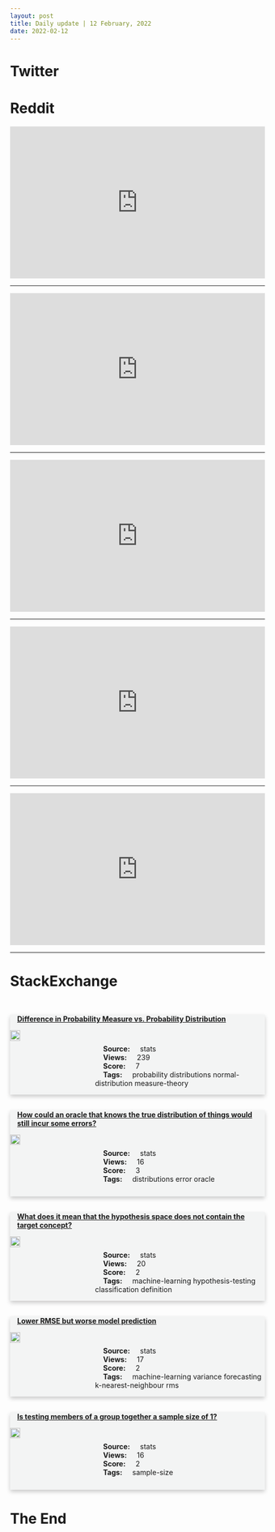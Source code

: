 ```yaml
---
layout: post
title: Daily update | 12 February, 2022
date: 2022-02-12
---
```


<script async src="https://platform.twitter.com/widgets.js" charset="utf-8"></script>


<script src='https://storage.ko-fi.com/cdn/scripts/overlay-widget.js'></script>
<script>
  kofiWidgetOverlay.draw('themldojo', {
    'type': 'floating-chat',
    'floating-chat.donateButton.text': 'Support me',
    'floating-chat.donateButton.background-color': '#f45d22',
    'floating-chat.donateButton.text-color': '#fff'
  });
</script>

# Twitter 

<blockquote class="twitter-tweet"><a href="https://twitter.com/antonioguterres/status/1492107146355372038"></a></blockquote>

<blockquote class="twitter-tweet"><a href="https://twitter.com/MichelleCardel/status/1492121538107170818"></a></blockquote>

<blockquote class="twitter-tweet"><a href="https://twitter.com/MikeTamir/status/1491955408914759680"></a></blockquote>

<blockquote class="twitter-tweet"><a href="https://twitter.com/brainsOnMyMind/status/1492101977630814208"></a></blockquote>

<blockquote class="twitter-tweet"><a href="https://twitter.com/WhaleCoinTalk/status/1492136338098999306"></a></blockquote>

<blockquote class="twitter-tweet"><a href="https://twitter.com/DeepMind/status/1492112697512677381"></a></blockquote>

<blockquote class="twitter-tweet"><a href="https://twitter.com/ylecun/status/1491972057776762885"></a></blockquote>

<blockquote class="twitter-tweet"><a href="https://twitter.com/ylecun/status/1492235826222313474"></a></blockquote>

<blockquote class="twitter-tweet"><a href="https://twitter.com/stanfordnlp/status/1491951013141438464"></a></blockquote>

<blockquote class="twitter-tweet"><a href="https://twitter.com/DeepMind/status/1492112700952006659"></a></blockquote>

# Reddit 

<iframe id="reddit-embed" src="https://www.redditmedia.com/r/datascience/comments/spncfr/data_scientists_who_use_their_skills_to_earn?ref_source=embed&amp;ref=share&amp;embed=true" sandbox="allow-scripts allow-same-origin allow-popups" style="border: none;" height="300" width="100%" scrolling="yes"></iframe>
<hr style="width:100%;text-align:left;margin-left:0">
<iframe id="reddit-embed" src="https://www.redditmedia.com/r/MachineLearning/comments/spzv16/p_pythonfhez_fully_homomorphically_encrypted_deep?ref_source=embed&amp;ref=share&amp;embed=true" sandbox="allow-scripts allow-same-origin allow-popups" style="border: none;" height="300" width="100%" scrolling="yes"></iframe>
<hr style="width:100%;text-align:left;margin-left:0">
<iframe id="reddit-embed" src="https://www.redditmedia.com/r/datascience/comments/sq3c9b/any_interest_in_a_mentormentee_program?ref_source=embed&amp;ref=share&amp;embed=true" sandbox="allow-scripts allow-same-origin allow-popups" style="border: none;" height="300" width="100%" scrolling="yes"></iframe>
<hr style="width:100%;text-align:left;margin-left:0">
<iframe id="reddit-embed" src="https://www.redditmedia.com/r/dataengineering/comments/sprrdm/mercury_convert_jupyter_notebook_to_web_app_by?ref_source=embed&amp;ref=share&amp;embed=true" sandbox="allow-scripts allow-same-origin allow-popups" style="border: none;" height="300" width="100%" scrolling="yes"></iframe>
<hr style="width:100%;text-align:left;margin-left:0">
<iframe id="reddit-embed" src="https://www.redditmedia.com/r/dataengineering/comments/spxjll/new_de_manager_advice?ref_source=embed&amp;ref=share&amp;embed=true" sandbox="allow-scripts allow-same-origin allow-popups" style="border: none;" height="300" width="100%" scrolling="yes"></iframe>
<hr style="width:100%;text-align:left;margin-left:0">

<style>
.card {
box-shadow: 0 4px 8px 0 rgba(0,0,0,0.2);
transition: 0.3s;
width: 100%;
background-color: #F3F4F4;
}
p{
    margin-left:  3em;
    padding-top: 1em;
}
.part2{
    display: grid;
    grid-template-columns: 1fr 3fr;
}
h4{
    margin: 1em;
}

.card:hover {
box-shadow: 0 8px 16px 0 rgba(0,0,0,0.2);
}
b {
padding: 2px 16px;
}
</style>
  
# StackExchange 


  <br>
  <div class="card">
  <h4><a href='https://stats.stackexchange.com/questions/563949/difference-in-probability-measure-vs-probability-distribution'>Difference in Probability Measure vs. Probability Distribution</a></h4> 
  <div class="part2">
      <img src="https://cdn.sstatic.net/Sites/stats/Img/apple-touch-icon@2.png?v=344f57aa10cc" alt="Img missing!" style="width:40%">
      <p><b>Source:</b> stats<br><b>Views:</b> 239<br><b>Score:</b> 7<br><b>Tags:</b> <span class="badge badge-dark">probability</span> <span class="badge badge-dark">distributions</span> <span class="badge badge-dark">normal-distribution</span> <span class="badge badge-dark">measure-theory</span></p> 
  </div>
  </div>
      
  <br>
  <div class="card">
  <h4><a href='https://stats.stackexchange.com/questions/563967/how-could-an-oracle-that-knows-the-true-distribution-of-things-would-still-incur'>How could an oracle that knows the true distribution of things would still incur some errors?</a></h4> 
  <div class="part2">
      <img src="https://cdn.sstatic.net/Sites/stats/Img/apple-touch-icon@2.png?v=344f57aa10cc" alt="Img missing!" style="width:40%">
      <p><b>Source:</b> stats<br><b>Views:</b> 16<br><b>Score:</b> 3<br><b>Tags:</b> <span class="badge badge-dark">distributions</span> <span class="badge badge-dark">error</span> <span class="badge badge-dark">oracle</span></p> 
  </div>
  </div>
      
  <br>
  <div class="card">
  <h4><a href='https://stats.stackexchange.com/questions/564026/what-does-it-mean-that-the-hypothesis-space-does-not-contain-the-target-concept'>What does it mean that the hypothesis space does not contain the target concept?</a></h4> 
  <div class="part2">
      <img src="https://cdn.sstatic.net/Sites/stats/Img/apple-touch-icon@2.png?v=344f57aa10cc" alt="Img missing!" style="width:40%">
      <p><b>Source:</b> stats<br><b>Views:</b> 20<br><b>Score:</b> 2<br><b>Tags:</b> <span class="badge badge-dark">machine-learning</span> <span class="badge badge-dark">hypothesis-testing</span> <span class="badge badge-dark">classification</span> <span class="badge badge-dark">definition</span></p> 
  </div>
  </div>
      
  <br>
  <div class="card">
  <h4><a href='https://stats.stackexchange.com/questions/564010/lower-rmse-but-worse-model-prediction'>Lower RMSE but worse model prediction</a></h4> 
  <div class="part2">
      <img src="https://cdn.sstatic.net/Sites/stats/Img/apple-touch-icon@2.png?v=344f57aa10cc" alt="Img missing!" style="width:40%">
      <p><b>Source:</b> stats<br><b>Views:</b> 17<br><b>Score:</b> 2<br><b>Tags:</b> <span class="badge badge-dark">machine-learning</span> <span class="badge badge-dark">variance</span> <span class="badge badge-dark">forecasting</span> <span class="badge badge-dark">k-nearest-neighbour</span> <span class="badge badge-dark">rms</span></p> 
  </div>
  </div>
      
  <br>
  <div class="card">
  <h4><a href='https://stats.stackexchange.com/questions/563996/is-testing-members-of-a-group-together-a-sample-size-of-1'>Is testing members of a group together a sample size of 1?</a></h4> 
  <div class="part2">
      <img src="https://cdn.sstatic.net/Sites/stats/Img/apple-touch-icon@2.png?v=344f57aa10cc" alt="Img missing!" style="width:40%">
      <p><b>Source:</b> stats<br><b>Views:</b> 16<br><b>Score:</b> 2<br><b>Tags:</b> <span class="badge badge-dark">sample-size</span></p> 
  </div>
  </div>
      
# The End
